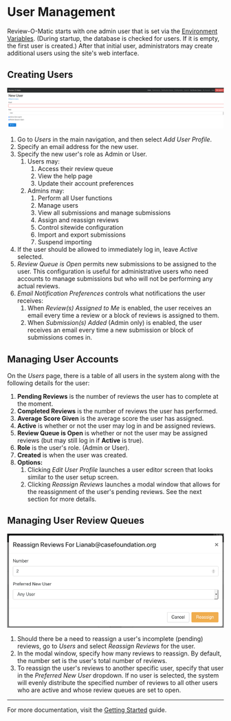 # User Management

Review-O-Matic starts with one admin user that is set via the [Environment Variables](Environment%20Variables.md). (During startup, the database is checked for users. If it is empty, the first user is created.) After that initial user, administrators may create additional users using the site's web interface.

## Creating Users

![Create User](user.png)

1. Go to _Users_ in the main navigation, and then select _Add User Profile_.
1. Specify an email address for the new user.
1. Specify the new user's role as Admin or User.
   1. Users may:
      1. Access their review queue
      1. View the help page
      1. Update their account preferences
   1. Admins may:
      1. Perform all User functions
      1. Manage users
      1. View all submissions and manage submissions
      1. Assign and reassign reviews
      1. Control sitewide configuration
      1. Import and export submissions
      1. Suspend importing
1. If the user should be allowed to immediately log in, leave _Active_ selected.
1. _Review Queue is Open_ permits new submissions to be assigned to the user. This configuration is useful for administrative users who need accounts to manage submissions but who will not be performing any actual reviews.
1. _Email Notification Preferences_ controls what notifications the user receives:
   1. When _Review(s) Assigned to Me_ is enabled, the user receives an email every time a review or a block of reviews is assigned to them.
   1. When _Submission(s) Added_ (Admin only) is enabled, the user receives an email every time a new submission or block of submissions comes in.

## Managing User Accounts

On the _Users_ page, there is a table of all users in the system along with the following details for the user:

1. **Pending Reviews** is the number of reviews the user has to complete at the moment.
1. **Completed Reviews** is the number of reviews the user has performed.
1. **Average Score Given** is the average score the user has assigned.
1. **Active** is whether or not the user may log in and be assigned reviews.
1. **Review Queue is Open** is whether or not the user may be assigned reviews (but may still log in if **Active** is true).
1. **Role** is the user's role. (Admin or User).
1. **Created** is when the user was created.
1. **Options:**
   1. Clicking _Edit User Profile_ launches a user editor screen that looks similar to the user setup screen.
   1. Clicking _Reassign Reviews_ launches a modal window that allows for the reassignment of the user's pending reviews. See the next section for more details.

## Managing User Review Queues

![Reassign Reviews](reassignreviews.png)

1. Should there be a need to reassign a user's incomplete (pending) reviews, go to _Users_ and select _Reassign Reviews_ for the user.
1. In the modal window, specify how many reviews to reassign. By default, the number set is the user's total number of reviews.
1. To reassign the user's reviews to another specific user, specify that user in the _Preferred New User_ dropdown. If no user is selected, the system will evenly distribute the specified number of reviews to all other users who are active and whose review queues are set to open.

---

For more documentation, visit the [Getting Started](Getting%20Started.md) guide.
